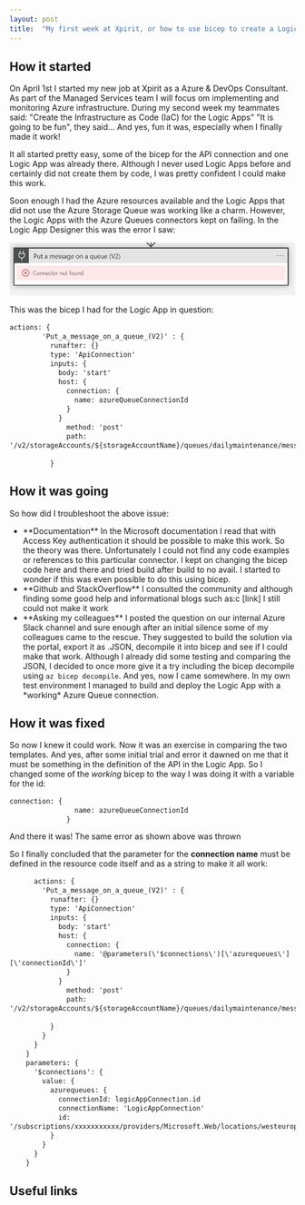 ```yaml
---
layout: post
title:  "My first week at Xpirit, or how to use bicep to create a Logic App with a Azure Queue connector"
---
```


## How it started 
On April 1st I started my new job at Xpirit as a Azure & DevOps Consultant. As part of the Managed Services team I will focus om implementing and monitoring Azure infrastructure. 
During my second week my teammates said: "Create the Infrastructure as Code (IaC) for the Logic Apps" "It is going to be fun", they said...
And yes, fun it was, especially when I finally made it work! 

It all started pretty easy, some of the bicep for the API connection and one Logic App was already there. Although I never  used Logic Apps before and certainly did not create them by code, I was pretty confident I could make this work.

Soon enough I had the Azure resources available and the Logic Apps that did not use the Azure Storage Queue was working like a charm. However, the Logic Apps with the Azure Queues connectors kept on failing. In the Logic App Designer this was the error I saw: 

![Error](/images/blog-1.1.png)

This was the bicep I had for the Logic App in question: 

```bicep
actions: {
        'Put_a_message_on_a_queue_(V2)' : {
          runafter: {}
          type: 'ApiConnection'
          inputs: {
            body: 'start'
            host: {
              connection: {
                name: azureQueueConnectionId
              }
            }
              method: 'post'
              path: '/v2/storageAccounts/${storageAccountName}/queues/dailymaintenance/messages'
            
          }
```


## How it was going
 
So how did I troubleshoot the above issue: 

<ul>
  <li>**Documentation** In the Microsoft documentation I read that with Access Key authentication it should be possible to make this work. So the theory was there. Unfortunately I could not find any code examples or references to this particular connector. I kept on changing the bicep code here and there and tried build after build to no avail. I started to wonder if this was even possible to do this using bicep. 
  </li>
  <li>**Github and StackOverflow** I consulted the community and although finding some good help and informational blogs such as:c [link] I still could not make it work
  </li>
  <li>**Asking my colleagues** I posted the question on our internal Azure Slack channel and sure enough after an initial silence some of my colleagues came to the rescue. They suggested to build the solution via the portal, export it as .JSON, decompile it into bicep and see if I could make that work. 
  Although I already did some testing and comparing the JSON, I decided to once more give it a try including the bicep decompile using <code>az bicep decompile</code>.
  And yes, now I came somewhere. In my own test environment I managed to build and deploy the Logic App with a *working* Azure Queue connection. 
  </li>
</ul>

## How it was fixed

So now I knew it could work. Now it was an exercise in comparing the two templates. And yes, after some initial trial and error it dawned on me that it must be something in the definition of the API in the Logic App. So I changed some of the *working* bicep to the way I was doing it with a variable for the id: 

```bicep
connection: {
                name: azureQueueConnectionId
              }
```

And there it was! The same error as shown above was thrown

So I finally concluded that the parameter for the **connection name** must be defined in the resource code itself and as a string to make it all work:

```bicep
      actions: {
        'Put_a_message_on_a_queue_(V2)' : {
          runafter: {}
          type: 'ApiConnection'
          inputs: {
            body: 'start'
            host: {
              connection: {
                name: '@parameters(\'$connections\')[\'azurequeues\'][\'connectionId\']'
              }
            }
              method: 'post'
              path: '/v2/storageAccounts/${storageAccountName}/queues/dailymaintenance/messages'
            
          }
        }
      }
    }
    parameters: {
      '$connections': {
        value: {
          azurequeues: {
            connectionId: logicAppConnection.id
            connectionName: 'LogicAppConnection'
            id: '/subscriptions/xxxxxxxxxxx/providers/Microsoft.Web/locations/westeurope/managedApis/azurequeues'
          }
        }
      }
    }

```

## Useful links

